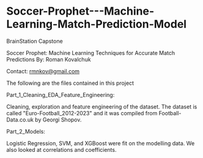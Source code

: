 # Soccer-Prophet---Machine-Learning-Match-Prediction-Model

BrainStation Capstone 

Soccer Prophet: Machine Learning Techniques for Accurate Match Predictions
By: Roman Kovalchuk

Contact: rmnkov@gmail.com

The following are the files contained in this project

Part_1_Cleaning_EDA_Feature_Engineering:

Cleaning, exploration and feature engineering of the dataset. The dataset is called "Euro-Football_2012-2023" and it was compiled from Football-Data.co.uk by Georgi Shopov.


Part_2_Models:

Logistic Regression, SVM, and XGBoost were fit on the modelling data. We also looked at correlations and coefficients.
